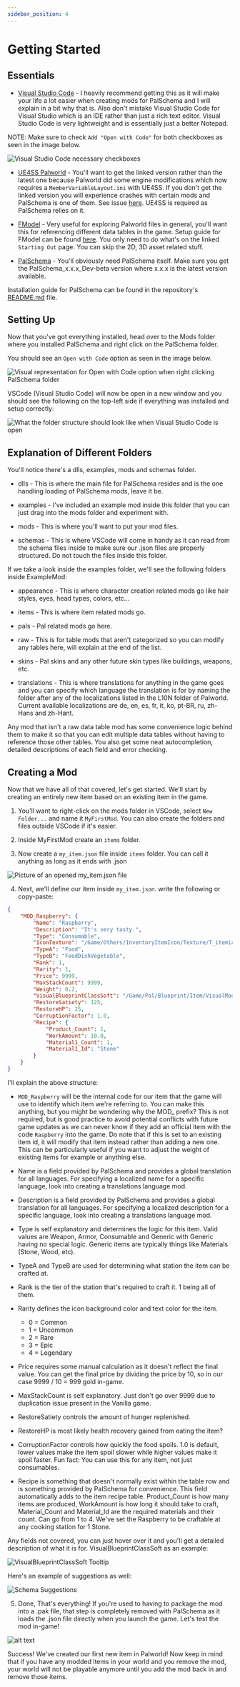 ```yaml
---
sidebar_position: 4
---
```


# Getting Started

## Essentials

* [Visual Studio Code](https://code.visualstudio.com/) - I heavily recommend getting this as it will make your life a lot easier when creating mods for PalSchema and I will explain in a bit why that is. Also don't mistake Visual Studio Code for Visual Studio which is an IDE rather than just a rich text editor. Visual Studio Code is very lightweight and is essentially just a better Notepad.

NOTE: Make sure to check `Add "Open with Code"` for both checkboxes as seen in the image below.

![Visual Studio Code necessary checkboxes](assets/vscode_install.png)

* [UE4SS Palworld](https://github.com/Okaetsu/RE-UE4SS/releases/tag/experimental-palworld) - You'll want to get the linked version rather than the latest one because Palworld did some engine modifications which now requires a `MemberVariableLayout.ini` with UE4SS. If you don't get the linked version you will experience crashes with certain mods and PalSchema is one of them. See issue [here](https://github.com/UE4SS-RE/RE-UE4SS/issues/802). UE4SS is required as PalSchema relies on it.

* [FModel](https://fmodel.app/) - Very useful for exploring Palworld files in general, you'll want this for referencing different data tables in the game. Setup guide for FModel can be found [here](https://pwmodding.wiki/docs/asset-swapping/StartingOut). You only need to do what's on the linked `Starting Out` page. You can skip the 2D, 3D asset related stuff.

* [PalSchema](https://github.com/Okaetsu/PalSchema/releases) - You'll obviously need PalSchema itself. Make sure you get the PalSchema_x.x.x_Dev-beta version where x.x.x is the latest version available.

Installation guide for PalSchema can be found in the repository's [README.md](https://github.com/Okaetsu/PalSchema/blob/main/README.md) file.

## Setting Up

Now that you've got everything installed, head over to the Mods folder where you installed PalSchema and right click on the PalSchema folder.

You should see an `Open with Code` option as seen in the image below.

![Visual representation for Open with Code option when right clicking PalSchema folder](assets/vscode_context.png)

VSCode (Visual Studio Code) will now be open in a new window and you should see the following on the top-left side if everything was installed and setup correctly:

![What the folder structure should look like when Visual Studio Code is open](assets/vscode_project_structure.png)

## Explanation of Different Folders

You'll notice there's a dlls, examples, mods and schemas folder.

* dlls - This is where the main file for PalSchema resides and is the one handling loading of PalSchema mods, leave it be.

* examples - I've included an example mod inside this folder that you can just drag into the mods folder and experiment with.

* mods - This is where you'll want to put your mod files.

* schemas - This is where VSCode will come in handy as it can read from the schema files inside to make sure our .json files are properly structured. Do not touch the files inside this folder.

If we take a look inside the examples folder, we'll see the following folders inside ExampleMod:

* appearance - This is where character creation related mods go like hair styles, eyes, head types, colors, etc...

* items - This is where item related mods go.

* pals - Pal related mods go here.

* raw - This is for table mods that aren't categorized so you can modify any tables here, will explain at the end of the list.

* skins - Pal skins and any other future skin types like buildings, weapons, etc.

* translations - This is where translations for anything in the game goes and you can specify which language the translation is for by naming the folder after any of the localizations listed in the L10N folder of Palworld. Current available localizations are de, en, es, fr, it, ko, pt-BR, ru, zh-Hans and zh-Hant.

Any mod that isn't a raw data table mod has some convenience logic behind them to make it so that you can edit multiple data tables without having to reference those other tables. You also get some neat autocompletion, detailed descriptions of each field and error checking.

## Creating a Mod

Now that we have all of that covered, let's get started. We'll start by creating an entirely new item based on an existing item in the game.

1. You'll want to right-click on the mods folder in VSCode, select `New Folder...` and name it `MyFirstMod`. You can also create the folders and files outside VSCode if it's easier.

2. Inside MyFirstMod create an `items` folder.

3. Now create a `my_item.json` file inside `items` folder. You can call it anything as long as it ends with .json

![Picture of an opened my_item.json file](assets/my_item.png)

4. Next, we'll define our item inside `my_item.json`. write the following or copy-paste:

```json
{
    "MOD_Raspberry": {
        "Name": "Raspberry",
        "Description": "It's very tasty.",
        "Type": "Consumable",
        "IconTexture": "/Game/Others/InventoryItemIcon/Texture/T_itemicon_Food_Berries.T_itemicon_Food_Berries",
        "TypeA": "Food",
        "TypeB": "FoodDishVegetable",
        "Rank": 1,
        "Rarity": 1,
        "Price": 9999,
        "MaxStackCount": 9999,
        "Weight": 0.2,
        "VisualBlueprintClassSoft": "/Game/Pal/Blueprint/Item/VisualModel/BP_Item_BerryRed.BP_Item_BerryRed_C",
        "RestoreSatiety": 125,
        "RestoreHP": 25,
        "CorruptionFactor": 1.0,
        "Recipe": {
            "Product_Count": 1,
            "WorkAmount": 10.0,
            "Material1_Count": 1,
            "Material1_Id": "Stone"
        }
    }
}
```

I'll explain the above structure:

- `MOD_Raspberry` will be the internal code for our item that the game will use to identify which item we're referring to. You can make this anything, but you might be wondering why the MOD_ prefix? This is not required, but is good practice to avoid potential conflicts with future game updates as we can never know if they add an official item with the code `Raspberry` into the game. Do note that if this is set to an existing item id, it will modify that item instead rather than adding a new one. This can be particularly useful if you want to adjust the weight of existing items for example or anything else.

- Name is a field provided by PalSchema and provides a global translation for all languages. For specifying a localized name for a specific language, look into creating a translations language mod.

- Description is a field provided by PalSchema and provides a global translation for all languages. For specifying a localized description for a specific language, look into creating a translations language mod.

- Type is self explanatory and determines the logic for this item. Valid values are Weapon, Armor, Consumable and Generic with Generic having no special logic. Generic items are typically things like Materials (Stone, Wood, etc).

- TypeA and TypeB are used for determining what station the item can be crafted at.

- Rank is the tier of the station that's required to craft it. 1 being all of them.

- Rarity defines the icon background color and text color for the item.
  - 0 = Common
  - 1 = Uncommon
  - 2 = Rare
  - 3 = Epic
  - 4 = Legendary

- Price requires some manual calculation as it doesn't reflect the final value. You can get the final price by dividing the price by 10, so in our case 9999 / 10 = 999 gold in-game.

- MaxStackCount is self explanatory. Just don't go over 9999 due to duplication issue present in the Vanilla game.

- RestoreSatiety controls the amount of hunger replenished.

- RestoreHP is most likely health recovery gained from eating the item?

- CorruptionFactor controls how quickly the food spoils. 1.0 is default, lower values make the item spoil slower while higher values make it spoil faster. Fun fact: You can use this for any item, not just consumables.

- Recipe is something that doesn't normally exist within the table row and is something provided by PalSchema for convenience. This field automatically adds to the item recipe table. Product_Count is how many items are produced, WorkAmount is how long it should take to craft, Material_Count and Material_Id are the required materials and their count. Can go from 1 to 4. We've set the Raspberry to be craftable at any cooking station for 1 Stone.

Any fields not covered, you can just hover over it and you'll get a detailed description of what it is for. VisualBlueprintClassSoft as an example:

![VisualBlueprintClassSoft Tooltip](assets/visual_blueprint_class_soft.png)

Here's an example of suggestions as well:

![Schema Suggestions](assets/schema_suggestions.png)

5. Done, That's everything! If you're used to having to package the mod into a .pak file, that step is completely removed with PalSchema as it loads the .json file directly when you launch the game. Let's test the mod in-game!

![alt text](assets/congratulations.png)

Success! We've created our first new item in Palworld! Now keep in mind that if you have any modded items in your world and you remove the mod, your world will not be playable anymore until you add the mod back in and remove those items.
